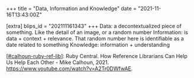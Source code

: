 +++
title = "Data, Information and Knowledge"
date = "2021-11-16T13:43:00Z"

[extra]
blips_id = "202111161343"
+++
Data: a decontextualized piece of something. Like the detail of an image, or a random number
Information: is data + context + relevance.  That random number here is identifiable as a date related to something
Knowledge:  information + understanding

[[#calhoun-ruby-ref-lib](/blips/tags/calhoun-ruby-ref-lib)]: Ruby Central. How Reference Librarians Can Help Us Help Each Other - Mike Calhoun, 2021. https://www.youtube.com/watch?v=A2Tr0DWfwAE.

